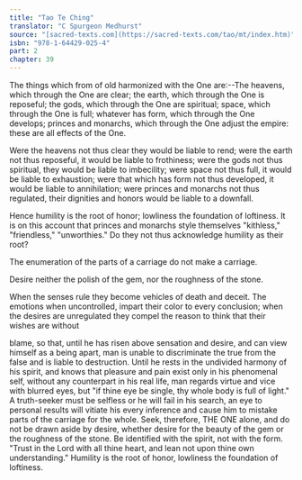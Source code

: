 ```yaml
---
title: "Tao Te Ching"
translator: "C Spurgeon Medhurst"
source: "[sacred-texts.com](https://sacred-texts.com/tao/mt/index.htm)"
isbn: "978-1-64429-025-4"
part: 2
chapter: 39
---
```

The things which from of old harmonized with the One are:--The heavens, which through the One are clear; the earth, which through the One is reposeful; the gods, which through the One are spiritual; space, which through the One is full; whatever has form, which through the One develops; princes and monarchs, which through the One adjust the empire: these are all effects of the One.

Were the heavens not thus clear they would be liable to rend; were the earth not thus reposeful, it would be liable to frothiness; were the gods not thus spiritual, they would be liable to imbecility; were space not thus full, it would be liable to exhaustion; were that which has form not thus developed, it would be liable to annihilation; were princes and monarchs not thus regulated, their dignities and honors would be liable to a downfall.

Hence humility is the root of honor; lowliness the foundation of loftiness. It is on this account that princes and monarchs style themselves "kithless," "friendless," "unworthies." Do they not thus acknowledge humility as their root?

The enumeration of the parts of a carriage do not make a carriage.

Desire neither the polish of the gem, nor the roughness of the stone.

When the senses rule they become vehicles of death and deceit. The emotions when uncontrolled, impart their color to every conclusion; when the desires are unregulated they compel the reason to think that their wishes are without

blame, so that, until he has risen above sensation and desire, and can view himself as a being apart, man is unable to discriminate the true from the false and is liable to destruction. Until he rests in the undivided harmony of his spirit, and knows that pleasure and pain exist only in his phenomenal self, without any counterpart in his real life, man regards virtue and vice with blurred eyes, but "if thine eye be single, thy whole body is full of light." A truth-seeker must be selfless or he will fail in his search, an eye to personal results will vitiate his every inference and cause him to mistake parts of the carriage for the whole. Seek, therefore, THE ONE alone, and do not be drawn aside by desire, whether desire for the beauty of the gem or the roughness of the stone. Be identified with the spirit, not with the form. "Trust in the Lord with all thine heart, and lean not upon thine own understanding." Humility is the root of honor, lowliness the foundation of loftiness.